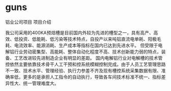 # guns
铝业公司项目
项目介绍

我公司采用的400KA预焙槽是目前国内外较为先进的槽型之一，具有高产、高效、低投资、低能耗、低污染等技术特点，自投产以来吨铝直流电单耗、阳极毛耗、电流效率、能源消耗、生产成本等指标在国内已达到先进水平。 但受限于电解铝行业劳动密集型、高能耗、整体自动化程度不高、技术创新能力弱的特点，装备、工艺改进较先进制造企业有明显的差距。 国内电解铝行业对电解槽的技术管控依然主要依靠技术骨干人工干预和控系统模糊控制完成。由于人员工艺管理思路不一致、技术水平、管理经验、执行力参差不齐及现有槽控系统采集数据有限、准确率低，更多的是承担人工指令的自动执行，导致各车间技术标准不统一、指标差异性大、统一管理难度大。

